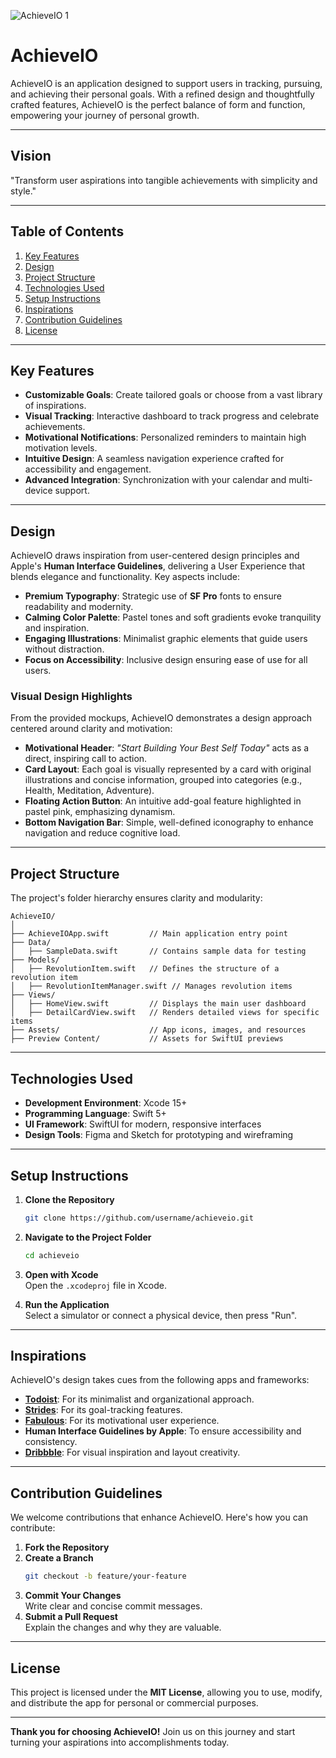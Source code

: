 
![AchieveIO 1](https://github.com/user-attachments/assets/33b147db-9ff6-427c-aee2-d2788b405cbf)

# AchieveIO

AchieveIO is an application designed to support users in tracking, pursuing, and achieving their personal goals. With a refined design and thoughtfully crafted features, AchieveIO is the perfect balance of form and function, empowering your journey of personal growth.

---

## **Vision**

"Transform user aspirations into tangible achievements with simplicity and style."

---

## **Table of Contents**

1. [Key Features](#key-features)  
2. [Design](#design)  
3. [Project Structure](#project-structure)  
4. [Technologies Used](#technologies-used)  
5. [Setup Instructions](#setup-instructions)  
6. [Inspirations](#inspirations)  
7. [Contribution Guidelines](#contribution-guidelines)  
8. [License](#license)  

---

## **Key Features**

- **Customizable Goals**: Create tailored goals or choose from a vast library of inspirations.  
- **Visual Tracking**: Interactive dashboard to track progress and celebrate achievements.  
- **Motivational Notifications**: Personalized reminders to maintain high motivation levels.  
- **Intuitive Design**: A seamless navigation experience crafted for accessibility and engagement.  
- **Advanced Integration**: Synchronization with your calendar and multi-device support.  

---

## **Design**

AchieveIO draws inspiration from user-centered design principles and Apple's **Human Interface Guidelines**, delivering a User Experience that blends elegance and functionality. Key aspects include:

- **Premium Typography**: Strategic use of **SF Pro** fonts to ensure readability and modernity.  
- **Calming Color Palette**: Pastel tones and soft gradients evoke tranquility and inspiration.  
- **Engaging Illustrations**: Minimalist graphic elements that guide users without distraction.  
- **Focus on Accessibility**: Inclusive design ensuring ease of use for all users.

### **Visual Design Highlights**

From the provided mockups, AchieveIO demonstrates a design approach centered around clarity and motivation:

- **Motivational Header**: *"Start Building Your Best Self Today"* acts as a direct, inspiring call to action.  
- **Card Layout**: Each goal is visually represented by a card with original illustrations and concise information, grouped into categories (e.g., Health, Meditation, Adventure).  
- **Floating Action Button**: An intuitive add-goal feature highlighted in pastel pink, emphasizing dynamism.  
- **Bottom Navigation Bar**: Simple, well-defined iconography to enhance navigation and reduce cognitive load.

---

## **Project Structure**

The project's folder hierarchy ensures clarity and modularity:  

```
AchieveIO/
│
├── AchieveIOApp.swift         // Main application entry point
├── Data/
│   ├── SampleData.swift       // Contains sample data for testing
├── Models/
│   ├── RevolutionItem.swift   // Defines the structure of a revolution item
│   ├── RevolutionItemManager.swift // Manages revolution items
├── Views/
│   ├── HomeView.swift         // Displays the main user dashboard
│   ├── DetailCardView.swift   // Renders detailed views for specific items
├── Assets/                    // App icons, images, and resources
├── Preview Content/           // Assets for SwiftUI previews

```

---

## **Technologies Used**

- **Development Environment**: Xcode 15+  
- **Programming Language**: Swift 5+  
- **UI Framework**: SwiftUI for modern, responsive interfaces  
- **Design Tools**: Figma and Sketch for prototyping and wireframing  

---

## **Setup Instructions**

1. **Clone the Repository**
   ```bash
   git clone https://github.com/username/achieveio.git
   ```
2. **Navigate to the Project Folder**  
   ```bash
   cd achieveio
   ```
3. **Open with Xcode**  
   Open the `.xcodeproj` file in Xcode.  

4. **Run the Application**  
   Select a simulator or connect a physical device, then press "Run".  

---

## **Inspirations**

AchieveIO's design takes cues from the following apps and frameworks:  

- **[Todoist](https://todoist.com/)**: For its minimalist and organizational approach.  
- **[Strides](https://www.stridesapp.com/)**: For its goal-tracking features.  
- **[Fabulous](https://www.thefabulous.co/)**: For its motivational user experience.  
- **Human Interface Guidelines by Apple**: To ensure accessibility and consistency.  
- **[Dribbble](https://dribbble.com/)**: For visual inspiration and layout creativity.  

---

## **Contribution Guidelines**

We welcome contributions that enhance AchieveIO. Here's how you can contribute:  

1. **Fork the Repository**  
2. **Create a Branch**  
   ```bash
   git checkout -b feature/your-feature
   ```
3. **Commit Your Changes**  
   Write clear and concise commit messages.  
4. **Submit a Pull Request**  
   Explain the changes and why they are valuable.  

---

## **License**

This project is licensed under the **MIT License**, allowing you to use, modify, and distribute the app for personal or commercial purposes.  

---

**Thank you for choosing AchieveIO!** Join us on this journey and start turning your aspirations into accomplishments today.  
